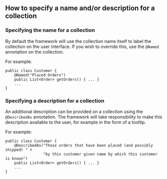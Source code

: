 How to specify a name and/or description for a collection
---------------------------------------------------------

### Specifying the name for a collection

By default the framework will use the collection name itself to label
the collection on the user interface. If you wish to override this, use
the `@Named` annotation on the collection.

For example:

    public class Customer {
        @Named("Placed Orders")
        public List<Order> getOrders() { ... }
        ...
    }

### Specifying a description for a collection

An additional description can be provided on a collection using the
`@DescribedAs` annotation. The framework will take responsibility to
make this description available to the user, for example in the form of
a tooltip.

For example:

    public class Customer {
        @DescribedAs("Those orders that have been placed (and possibly shipped) " + 
                     "by this customer given name by which this customer is known")
        public List<Order> getOrders() { ... }
        ...
    }

